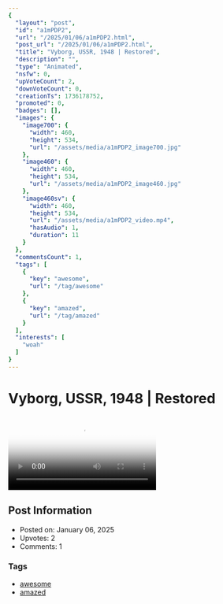 ```yaml
---
{
  "layout": "post",
  "id": "a1mPDP2",
  "url": "/2025/01/06/a1mPDP2.html",
  "post_url": "/2025/01/06/a1mPDP2.html",
  "title": "Vyborg, USSR, 1948 | Restored",
  "description": "",
  "type": "Animated",
  "nsfw": 0,
  "upVoteCount": 2,
  "downVoteCount": 0,
  "creationTs": 1736178752,
  "promoted": 0,
  "badges": [],
  "images": {
    "image700": {
      "width": 460,
      "height": 534,
      "url": "/assets/media/a1mPDP2_image700.jpg"
    },
    "image460": {
      "width": 460,
      "height": 534,
      "url": "/assets/media/a1mPDP2_image460.jpg"
    },
    "image460sv": {
      "width": 460,
      "height": 534,
      "url": "/assets/media/a1mPDP2_video.mp4",
      "hasAudio": 1,
      "duration": 11
    }
  },
  "commentsCount": 1,
  "tags": [
    {
      "key": "awesome",
      "url": "/tag/awesome"
    },
    {
      "key": "amazed",
      "url": "/tag/amazed"
    }
  ],
  "interests": [
    "woah"
  ]
}
---
```


# Vyborg, USSR, 1948 | Restored

<video controls playsinline loop poster="/assets/media/a1mPDP2_image460.jpg">
  <source src="/assets/media/a1mPDP2_video.mp4" type="video/mp4">
  Your browser does not support the video tag.
</video>

## Post Information

- Posted on: January 06, 2025
- Upvotes: 2
- Comments: 1

### Tags

- [awesome](/tag/awesome)
- [amazed](/tag/amazed)

